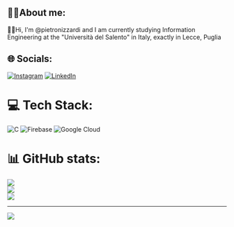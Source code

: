 ## 🙋🏼About me:
👋🏼Hi, I'm @pietronizzardi and I am currently studying Information Engineering at the "Università del Salento" in Italy, exactly in Lecce, Puglia


## 🌐 Socials:
[![Instagram](https://img.shields.io/badge/Instagram-%23E4405F.svg?logo=Instagram&logoColor=white)](https://instagram.com/pietronizzardi) [![LinkedIn](https://img.shields.io/badge/LinkedIn-%230077B5.svg?logo=linkedin&logoColor=white)](https://linkedin.com/in/pietro-nizzardi) 

# 💻 Tech Stack:
![C](https://img.shields.io/badge/c-%2300599C.svg?style=flat&logo=c&logoColor=white) ![Firebase](https://img.shields.io/badge/firebase-%23039BE5.svg?style=flat&logo=firebase) ![Google Cloud](https://img.shields.io/badge/Google%20Cloud-%234285F4.svg?style=flat&logo=google-cloud&logoColor=white)
# 📊 GitHub stats:
![](https://github-readme-stats.vercel.app/api?username=pietronizzardi&theme=dark&hide_border=true&include_all_commits=true&count_private=true)<br/>
![](https://github-readme-streak-stats.herokuapp.com/?user=pietronizzardi&theme=dark&hide_border=true)<br/>
![](https://github-readme-stats.vercel.app/api/top-langs/?username=pietronizzardi&theme=dark&hide_border=true&include_all_commits=true&count_private=true&layout=compact)

---
[![](https://visitcount.itsvg.in/api?id=pietronizzardi&icon=0&color=2)](https://visitcount.itsvg.in)
